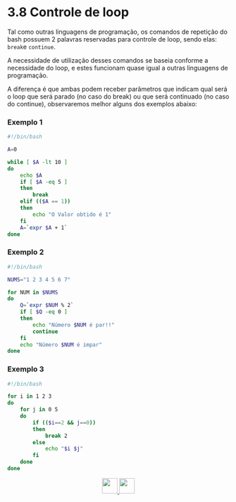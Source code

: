 # 3.8 Controle de loop

Tal como outras linguagens de programação, os comandos de repetição do bash possuem 2 palavras reservadas para controle de loop, sendo elas: `break`e `continue`.

A necessidade de utilização desses comandos se baseia conforme a necessidade do loop, e estes funcionam quase igual a outras linguagens de programação.

A diferença é que ambas podem receber parâmetros que indicam qual será o loop que será parado (no caso do break) ou que será continuado (no caso do continue), observaremos melhor alguns dos exemplos abaixo:

### Exemplo 1

```bash
#!/bin/bash

A=0

while [ $A -lt 10 ]
do
    echo $A
    if [ $A -eq 5 ]
    then
        break
    elif (($A == 1))
    then
        echo "O Valor obtido é 1"
    fi
    A=`expr $A + 1`
done
```

### Exemplo 2

```bash
#!/bin/bash

NUMS="1 2 3 4 5 6 7"

for NUM in $NUMS
do
    Q=`expr $NUM % 2`
    if [ $Q -eq 0 ]
    then
        echo "Número $NUM é par!!"
        continue
    fi
    echo "Número $NUM é impar"
done
```

### Exemplo 3

```bash
#!/bin/bash

for i in 1 2 3
do
    for j in 0 5
    do
        if (($i==2 && j==0))
        then
            break 2
        else
            echo "$i $j"
        fi
    done
done
```

<p align="center">
  <a href="07-Estruturas-de-repetição.md">
    <img src="https://cdn.discordapp.com/attachments/539836343094870016/863605852304048148/anterior.png" height=35>
  </a>
  <a href="../4-Intermediário/01-Variáveis-especiais.md">
    <img src="https://cdn.discordapp.com/attachments/539836343094870016/863605863049461780/proximo.png" height=35>
  </a>
</p>